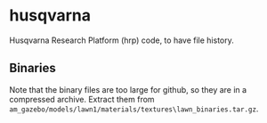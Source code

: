# husqvarna
Husqvarna Research Platform (hrp) code, to have file history.

## Binaries
Note that the binary files are too large for github, so they are in a compressed archive. Extract them from `am_gazebo/models/lawn1/materials/textures\lawn_binaries.tar.gz`.

